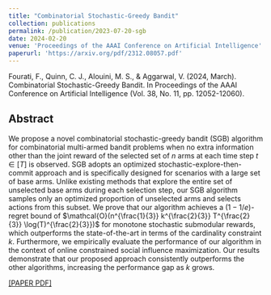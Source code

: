 ```yaml
---
title: "Combinatorial Stochastic-Greedy Bandit"
collection: publications
permalink: /publication/2023-07-20-sgb
date: 2024-02-20
venue: 'Proceedings of the AAAI Conference on Artificial Intelligence'
paperurl: 'https://arxiv.org/pdf/2312.08057.pdf'
---
```

Fourati, F., Quinn, C. J., Alouini, M. S., & Aggarwal, V. (2024, March). Combinatorial Stochastic-Greedy Bandit. In Proceedings of the AAAI Conference on Artificial Intelligence (Vol. 38, No. 11, pp. 12052-12060).


## Abstract 
We propose a novel combinatorial stochastic-greedy bandit (SGB) algorithm for combinatorial multi-armed bandit problems when no extra information other than the joint reward of the selected set of $n$ arms at each time step $t\in [T]$ is observed. SGB adopts an optimized stochastic-explore-then-commit approach and is specifically designed for scenarios with a large set of base arms. Unlike existing methods that explore the entire set of unselected base arms during each selection step, our SGB algorithm samples only an optimized proportion of unselected arms and selects actions from this subset. We prove that our algorithm achieves a $(1-1/e)$-regret bound of $\mathcal{O}(n^{\frac{1}{3}} k^{\frac{2}{3}} T^{\frac{2}{3}} \log(T)^{\frac{2}{3}})$ for monotone stochastic submodular rewards, which outperforms the state-of-the-art in terms of the cardinality constraint $k$. Furthermore, we empirically evaluate the performance of our algorithm in the context of online constrained social influence maximization. Our results demonstrate that our proposed approach consistently outperforms the other algorithms, increasing the performance gap as $k$ grows.

[[PAPER PDF]](https://arxiv.org/pdf/2312.08057.pdf)